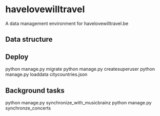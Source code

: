 # havelovewilltravel
A data management environment for havelovewilltravel.be

## Data structure

## Deploy

python manage.py migrate
python manage.py createsuperuser
python manage.py loaddata citycountries.json


## Background tasks
python manage.py synchronize_with_musicbrainz
python manage.py synchronze_concerts